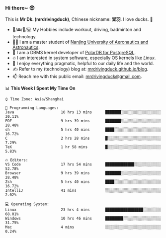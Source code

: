 ### Hi there~ 😎

This is **Mr Dk. (mrdrivingduck)**, Chinese nickname: **棠羽**. I love ducks. 🦆

- 💪/🚘/🏸/💻 My Hobbies include workout, driving, badminton and technology.
- 👨‍🎓 I am a master student of [Nanjing University of Aeronautics and Astronautics](https://en.wikipedia.org/wiki/Nanjing_University_of_Aeronautics_and_Astronautics).
- 🍊 I am a DBMS kernel developer of [PolarDB for PostgreSQL](https://github.com/ApsaraDB/PolarDB-for-PostgreSQL).
- 🔥 I am interested in system software, especially OS kernels like *Linux*.
- 🔧 I enjoy everything pragmatic, helpful to our daily life and the world.
- ✍ Refer to my (technology) blog at: [mrdrivingduck.github.io/blog](https://www.mrdrivingduck.cn/blog/#/).
- 📫 Reach me with this public email: [mrdrivingduck@gmail.com](mailto:mrdrivingduck@gmail.com).

<!--START_SECTION:waka-->
📊 **This Week I Spent My Time On** 

```text
⌚︎ Time Zone: Asia/Shanghai

💬 Programming Languages: 
Java                     10 hrs 13 mins      ███████░░░░░░░░░░░░░░░░░░   30.11% 
PDF                      9 hrs 39 mins       ███████░░░░░░░░░░░░░░░░░░   28.48% 
sh                       5 hrs 40 mins       ████░░░░░░░░░░░░░░░░░░░░░   16.72% 
C                        2 hrs 28 mins       █░░░░░░░░░░░░░░░░░░░░░░░░   7.29% 
TeX                      1 hr 58 mins        █░░░░░░░░░░░░░░░░░░░░░░░░   5.83%

🔥 Editors: 
VS Code                  17 hrs 54 mins      █████████████░░░░░░░░░░░░   52.78% 
Browser                  9 hrs 39 mins       ███████░░░░░░░░░░░░░░░░░░   28.48% 
Zsh                      5 hrs 40 mins       ████░░░░░░░░░░░░░░░░░░░░░   16.72% 
IntelliJ                 41 mins             ░░░░░░░░░░░░░░░░░░░░░░░░░   2.02%

💻 Operating System: 
Linux                    23 hrs 4 mins       █████████████████░░░░░░░░   68.01% 
Windows                  10 hrs 46 mins      ████████░░░░░░░░░░░░░░░░░   31.75% 
Mac                      4 mins              ░░░░░░░░░░░░░░░░░░░░░░░░░   0.24%

```


<!--END_SECTION:waka-->

<!-- ![Mr Dk.'s GitHub Stats](https://github-readme-stats.vercel.app/api?username=mrdrivingduck&count_private&show_icons=true&theme=buefy) -->

<!-- ![Most Used Languages](https://github-readme-stats.vercel.app/api/top-langs/?username=mrdrivingduck&exclude_repo=mips32-CPU,snort-tcp-socket&theme=buefy&layout=compact&langs_count=10) -->


<!--
**mrdrivingduck/mrdrivingduck** is a ✨ _special_ ✨ repository because its `README.md` (this file) appears on your GitHub profile.

Here are some ideas to get you started:

- 🔭 I’m currently working on ...
- 🌱 I’m currently learning ...
- 👯 I’m looking to collaborate on ...
- 🤔 I’m looking for help with ...
- 💬 Ask me about ...
- 📫 How to reach me: ...
- 😄 Pronouns: ...
- ⚡ Fun fact: ...
-->
